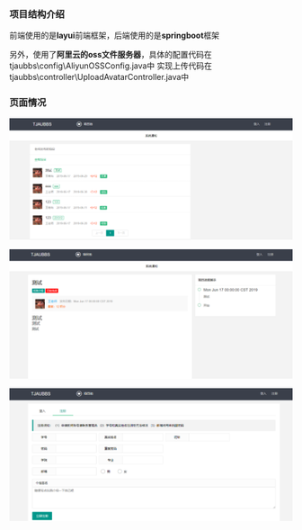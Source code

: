 ### 项目结构介绍
前端使用的是**layui**前端框架，后端使用的是**springboot**框架

另外，使用了**阿里云的oss文件服务器**，具体的配置代码在tjaubbs\config\AliyunOSSConfig.java中
实现上传代码在tjaubbs\controller\UploadAvatarController.java中
### 页面情况

![](images/1.png)

![](images/2.png)

![](images/3.png)

